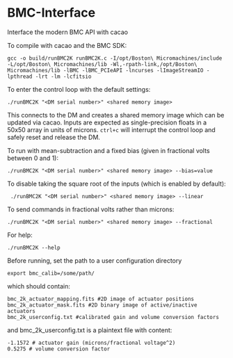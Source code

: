 # BMC-Interface
Interface the modern BMC API with cacao

To compile with cacao and the BMC SDK:

    gcc -o build/runBMC2K runBMC2K.c -I/opt/Boston\ Micromachines/include -L/opt/Boston\ Micromachines/lib -Wl,-rpath-link,/opt/Boston\ Micromachines/lib -lBMC -lBMC_PCIeAPI -lncurses -lImageStreamIO -lpthread -lrt -lm -lcfitsio
    
To enter the control loop with the default settings:

    ./runBMC2K "<DM serial number>" <shared memory image>
    
This connects to the DM and creates a shared memory image which can be updated via cacao. Inputs are expected as single-precision floats in a 50x50 array in units of microns. `ctrl+c` will interrupt the control loop and safely reset and release the DM.
  
To run with mean-subtraction and a fixed bias (given in fractional volts between 0 and 1):

    ./runBMC2K "<DM serial number>" <shared memory image> --bias=value
    
To disable taking the square root of the inputs (which is enabled by default):

     ./runBMC2K "<DM serial number>" <shared memory image> --linear
     
 To send commands in fractional volts rather than microns:
 
    ./runBMC2K "<DM serial number>" <shared memory image> --fractional
    
For help:

    ./runBMC2K --help
    
Before running, set the path to a user configuration directory

    export bmc_calib=/some/path/

which should contain:

    bmc_2k_actuator_mapping.fits #2D image of actuator positions
    bmc_2k_actuator_mask.fits #2D binary image of active/inactive actuators
    bmc_2k_userconfig.txt #calibrated gain and volume conversion factors

and bmc_2k_userconfig.txt is a plaintext file with content:

    -1.1572 # actuator gain (microns/fractional voltage^2)
    0.5275 # volume conversion factor

    


